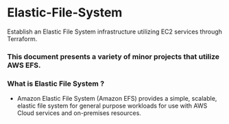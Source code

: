 # Elastic-File-System
Establish an Elastic File System infrastructure utilizing EC2 services through Terraform.

### This document presents a variety of minor projects that utilize AWS EFS.

### What is Elastic File System ?
  - Amazon Elastic File System (Amazon EFS) provides a simple, scalable, elastic file system for general purpose workloads for use with AWS Cloud
services and on-premises resources.






